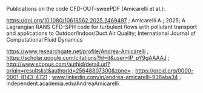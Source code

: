 Publications on the code CFD-OUT-sweePDF (Amicarelli et al.):

https://doi.org/10.1080/10618562.2025.2469497 ;
Amicarelli A.; 2025; A Lagrangian RANS CFD-SPH code for turbulent flows with pollutant transport and applications to Outdoor/Indoor/Duct Air Quality; International Journal of Computational Fluid Dynamics

https://www.researchgate.net/profile/Andrea-Amicarelli ;
https://scholar.google.com/citations?hl=it&user=IP_pY9gAAAAJ ;
http://www.scopus.com/authid/detail.url?origin=resultslist&authorId=25648807300&zone= ;
https://orcid.org/0000-0001-8143-4721 ;
www.linkedin.com/in/andrea-amicarelli-938aba34 ;
independent.academia.edu/AndreaAmicarelli 
